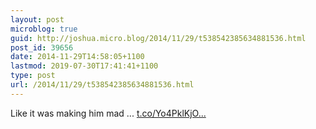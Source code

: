 ```yaml
---
layout: post
microblog: true
guid: http://joshua.micro.blog/2014/11/29/t538542385634881536.html
post_id: 39656
date: 2014-11-29T14:58:05+1100
lastmod: 2019-07-30T17:41:41+1100
type: post
url: /2014/11/29/t538542385634881536.html
---
```

Like it was making him mad ... [t.co/Yo4PklKjO...](http://t.co/Yo4PklKjOL)
